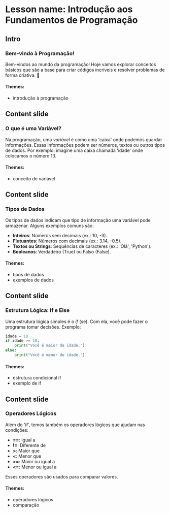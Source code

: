 # Lesson name: Introdução aos Fundamentos de Programação

## Intro

### Bem-vindo à Programação!

Bem-vindos ao mundo da programação! Hoje vamos explorar conceitos básicos que são a base para criar códigos incríveis e resolver problemas de forma criativa. 🌟

#### **Themes:**
- introdução à programação

## Content slide

### O que é uma Variável?

Na programação, uma *variável* é como uma 'caixa' onde podemos guardar informações. Essas informações podem ser números, textos ou outros tipos de dados. Por exemplo: imagine uma caixa chamada 'idade' onde colocamos o número 13.

#### **Themes:**
- conceito de variável

## Content slide

### Tipos de Dados

Os tipos de dados indicam que tipo de informação uma variável pode armazenar. Alguns exemplos comuns são:
- **Inteiros**: Números sem decimais (ex.: 10, -3).
- **Flutuantes**: Números com decimais (ex.: 3.14, -0.5).
- **Textos ou Strings**: Sequências de caracteres (ex.: 'Olá', 'Python').
- **Booleanos**: Verdadeiro (True) ou Falso (False).

#### **Themes:**
- tipos de dados
- exemplos de dados

## Content slide

### Estrutura Lógica: If e Else

Uma estrutura lógica simples é o *if* (se). Com ela, você pode fazer o programa tomar decisões. Exemplo:

```python
idade = 18
if idade >= 18:
    print("Você é maior de idade.")
else:
    print("Você é menor de idade.")
```

#### **Themes:**
- estrutura condicional if
- exemplo de if

## Content slide

### Operadores Lógicos

Além do 'if', temos também os operadores lógicos que ajudam nas condições:
- **==**: Igual a
- **!=**: Diferente de
- **>**: Maior que
- **<**: Menor que
- **>=**: Maior ou igual a
- **<=**: Menor ou igual a

Esses operadores são usados para comparar valores.

#### **Themes:**
- operadores lógicos
- comparação
